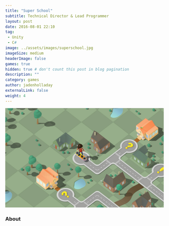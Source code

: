 ```yaml
---
title: "Super School"
subtitle: Technical Director & Lead Programmer
layout: post
date: 2016-08-01 22:10
tag:
 - Unity
 - C#
image: ../assets/images/superschool.jpg
imageSize: medium
headerImage: false
games: true
hidden: true # don't count this post in blog pagination
description: ""
category: games
author: jadenholladay
externalLink: false
weight: 4
---
```


![Screenshot](../assets/images/superschool.jpg)

### About
